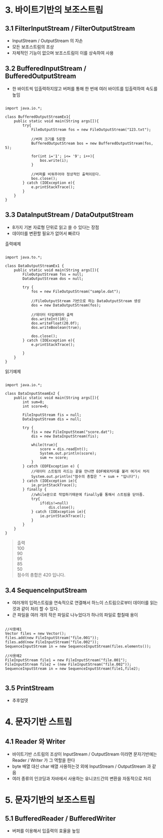 # 3. 바이트기반의 보조스트림
## 3.1 FilterInputStream / FilterOutputStream
* InputStream / OutputStream 의 자손 
* 모든 보조스트림의 조상
* 자체적인 기능이 없으며 보조스트림이 이를 상속하여 사용
  

## 3.2 BufferedInputStream / BufferedOutputStream
* 한 바이트씩 입출력하지않고 버퍼를 통해 한 번에 여러 바이트를 입출력하여 속도를 높임

<pre><code>
import java.io.*;

class BufferedOutputStreamEx1{
    public static void main(String args[]){
        try{
            FileOutputStream fos = new FileOutputStream("123.txt");
           
            //버퍼 크기를 5로함
            BufferedOutputStream bos = new BufferedOutputStream(fos, 5);
            
            for(int i='1'; i<= '9'; i++){
                bos.write(i);
            }

            //버퍼를 비워주어야 정상적인 출력이된다.
            bos.close();
        } catch (IOException e){
            e.printStackTrace();
        }
    }
}
</pre></code>

## 3.3 DataInputStream / DataOutputStream
* 8가지 기본 자료형 단위로 읽고 쓸 수 있다는 장점
* 데이터를 변환할 필요가 없어서 빠르다
  
  

출력예제
<pre><code>
import java.to.*;

class DataOutputStreamEx1 {
    public static void main(String args[]){
        FileOutputStream fos = null;
        DataOutputStream dos = null;

        try {
            fos = new FileOutputStream("sample.dat");

            //FileOutputStream 기반으로 하는 DataOutputStream 생성
            dos = new DataOutputStream(fos);

            //데이터 타입에따라 출력
            dos.writeInt(10);
            dos.writeFloat(20.0f);
            dos.writeBoolean(true);

            dos.close();
        } catch (IOException e){
            e.printStackTrace(); 
        
        }
    }
}
</pre></code>
  
읽기예제
<pre><code>
import java.io.*;

class DataInputSteamEx2 {
    public static void main(String args[]){
        int sum=0;
        int score=0;

        FileInputStream fis = null;
        DataInputStream dis = null;

        try {
            fis = new FileInputSteam("score.dat");
            dis = new DataInputStream(fis);

            while(true){
                score = dis.readInt();
                System.out.println(score);
                sum += score;
            }
        } catch (EOFException e) {
            //데이터 스트림의 리드는 끝을 만나면 EOF예외처리를 불러 여기서 처리
            System.out.println("점수의 총합은 " + sum + "입니다");
        } catch (IOException ie){
            ie.printStackTrace();
        } finally {
            //while문으로 작업하기때문에 finally를 통해서 스트림을 닫아줌.
            try{
                if(dis!=null)
                    dis.close();
            } catch (IOException ie){
                ie.printStackTrace();
            }
        }
    }
}
</pre></code>
>출력  
100  
90  
95  
85  
50  
점수의 총합은 420 입니다.

## 3.4 SequenceInputStream
* 여러개의 입력스트림을 연속적으로 연결해서 하느이 스트림으로부터 데이터를 읽는 것과 같이 처리 할 수 있다.
* 큰 파일을 여러 개의 작은 파일로 나누었다가 하나의 파일로 합칠때 용이

<pre><code>
//사용예1
Vector files = new Vector();
files.add(new FileInputStream("file.001"));
files.add(new FileInputStream("file.002"));
SequenceInputStream in = new SequenceInputStream(files.elements());

//사용예2
FileInputStream file1 = new FileInputStream("file.001");
FileInputStream file2 = (new FileInputStream("file.002"));
SequenceInputStream in = new SequenceInputStream(file1,file2);

</pre></code>

## 3.5 PrintStream
* 추후업뎃

# 4. 문자기반 스트림
## 4.1 Reader 와 Writer
* 바이트기반 스트림의 조상이 InputStream / OutputStream 이라면 문자기반에는 Reader / Writer 가 그 역할을 한다
* byte 배열 대신 char 배열 사용하는것 외에 InputStream / OutputStream 과 같음
* 여러 종류의 인코딩과 자바에서 사용하는 유니코드간의 변환을 자동적으로 처리

# 5. 문자기반의 보조스트림
## 5.1 BufferedReader / BufferedWriter
* 버퍼를 이용해서 입출력의 효율을 높임
